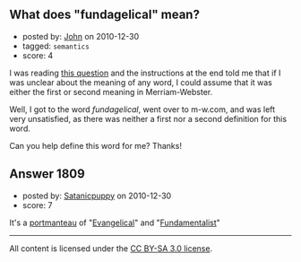 ## What does "fundagelical" mean?

- posted by: [John](https://stackexchange.com/users/-1/627-john) on 2010-12-30
- tagged: `semantics`
- score: 4

I was reading [this question][1] and the instructions at the end told me that if I was unclear about the meaning of any word, I could assume that it was either the first or second meaning in Merriam-Webster.

Well, I got to the word *fundagelical*, went over to m-w.com, and was left very unsatisfied, as there was neither a first nor a second definition for this word.

Can you help define this word for me?  Thanks! 


  [1]: http://atheism.stackexchange.com/questions/1801/is-violence-ever-a-viable-option-for-an-atheist


## Answer 1809

- posted by: [Satanicpuppy](https://stackexchange.com/users/-1/169-satanicpuppy) on 2010-12-30
- score: 7

It's a <a href="http://en.wikipedia.org/wiki/Portmanteau">portmanteau</a> of "<a href="http://en.wikipedia.org/wiki/Evangelicalism">Evangelical</a>" and "<a href="http://en.wikipedia.org/wiki/Fundamentalism">Fundamentalist</a>"



---

All content is licensed under the [CC BY-SA 3.0 license](https://creativecommons.org/licenses/by-sa/3.0/).
